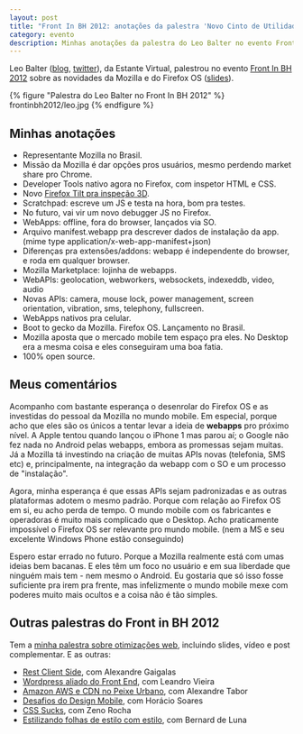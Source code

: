 ```yaml
---
layout: post
title: "Front In BH 2012: anotações da palestra 'Novo Cinto de Utilidades do Desenvolvedor JavaScript' do Leo Balter"
category: evento
description: Minhas anotações da palestra do Leo Balter no evento Front in BH 2012
---
```


Leo Balter ([blog](http://leobalter.net/), [twitter](https://twitter.com/leobalter)), da Estante Virtual, palestrou no evento [Front In BH 2012](http://www.frontinbh.com.br/) sobre as novidades da Mozilla e do Firefox OS ([slides](http://www.slideshare.net/leobalter/novo-cinto-de-utilidades-do-desenvolvedor-javascript-webapis-e-open-web)).

{% figure "Palestra do Leo Balter no Front In BH 2012" %}
	frontinbh2012/leo.jpg
{% endfigure %}

## Minhas anotações

* Representante Mozilla no Brasil.
* Missão da Mozilla é dar opções pros usuários, mesmo perdendo market share pro Chrome.
* Developer Tools nativo agora no Firefox, com inspetor HTML e CSS.
* Novo [Firefox Tilt pra inspeção 3D](/firefox-tilt-3d-inspector/).
* Scratchpad: escreve um JS e testa na hora, bom pra testes.
* No futuro, vai vir um novo debugger JS no Firefox.
* WebApps: offline, fora do browser, lançados via SO.
* Arquivo manifest.webapp pra descrever dados de instalação da app. (mime type application/x-web-app-manifest+json)
* Diferenças pra extensões/addons: webapp é independente do browser, e roda em qualquer browser.
* Mozilla Marketplace: lojinha de webapps.
* WebAPIs: geolocation, webworkers, websockets, indexeddb, video, audio
* Novas APIs: camera, mouse lock, power management, screen orientation, vibration, sms, telephony, fullscreen.
* WebApps nativos pra celular.
* Boot to gecko da Mozilla. Firefox OS. Lançamento no Brasil.
* Mozilla aposta que o mercado mobile tem espaço pra eles. No Desktop era a mesma coisa e eles conseguiram uma boa fatia.
* 100% open source.

## Meus comentários

Acompanho com bastante esperança o desenrolar do Firefox OS e as investidas do pessoal da Mozilla no mundo mobile. Em especial, porque acho que eles são os únicos a tentar levar a ideia de **webapps** pro próximo nível. A Apple tentou quando lançou o iPhone 1 mas parou aí; o Google não fez nada no Android pelas webapps, embora as promessas sejam muitas. Já a Mozilla tá investindo na criação de muitas APIs novas (telefonia, SMS etc) e, principalmente, na integração da webapp com o SO e um processo de "instalação".

Agora, minha esperança é que essas APIs sejam padronizadas e as outras plataformas adotem o mesmo padrão. Porque com relação ao Firefox OS em si, eu acho perda de tempo. O mundo mobile com os fabricantes e operadoras é muito mais complicado que o Desktop. Acho praticamente impossível o Firefox OS ser relevante pro mundo mobile. (nem a MS e seu excelente Windows Phone estão conseguindo)

Espero estar errado no futuro. Porque a Mozilla realmente está com umas ideias bem bacanas. E eles têm um foco no usuário e em sua liberdade que ninguém mais tem - nem mesmo o Android. Eu gostaria que só isso fosse suficiente pra irem pra frente, mas infelizmente o mundo mobile mexe com poderes muito mais ocultos e a coisa não é tão simples.

## Outras palestras do Front in BH 2012

Tem a [minha palestra sobre otimizações web](/frontinbh-otimizacoes-web/), incluindo slides, vídeo e post complementar. E as outras:

* [Rest Client Side](/front-in-bh-rest-client-side-alexandre-gaigalas/), com Alexandre Gaigalas
* [Wordpress aliado do Front End](/front-in-bh-wordpress-leandro-vieira/), com Leandro Vieira
* [Amazon AWS e CDN no Peixe Urbano](/front-in-bh-peixe-urbano-amazon-cdn-alexandre-tabor/), com Alexandre Tabor
* [Desafios do Design Mobile](/front-in-bh-desafios-design-mobile-horacio-soares/), com Horácio Soares
* [CSS Sucks](/front-in-bh-css-sucks-zeno-rocha/), com Zeno Rocha
* [Estilizando folhas de estilo com estilo](/front-in-bh-estilizando-css-com-estilo-bernard-de-luna/), com Bernard de Luna


